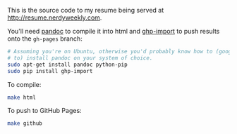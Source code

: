 This is the source code to my resume being served at
<http://resume.nerdyweekly.com>.

You'll need [pandoc][1] to compile it into html and [ghp-import][2] to push
results onto the `gh-pages` branch:


```bash
# Assuming you're on Ubuntu, otherwise you'd probably know how to (google how
# to) install pandoc on your system of choice.
sudo apt-get install pandoc python-pip
sudo pip install ghp-import
```

To compile:

```bash
make html
```

To push to GitHub Pages:

```bash
make github
```

[1]: http://johnmacfarlane.net/pandoc/
[2]: https://github.com/davisp/ghp-import
